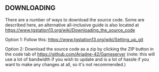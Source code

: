## DOWNLOADING
There are a number of ways to download the source code. Some are described here, an alternative all-inclusive guide is also located at https://www.tgstation13.org/wiki/Downloading_the_source_code

Option 1:
Follow this: https://www.tgstation13.org/wiki/Setting_up_git

Option 2: Download the source code as a zip by clicking the ZIP button in the
code tab of https://github.com/Ariadne-42/Gameserver
(note: this will use a lot of bandwidth if you wish to update and is a lot of
hassle if you want to make any changes at all, so it's not recommended.)
